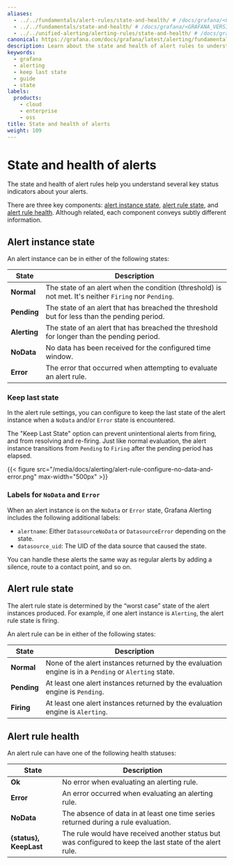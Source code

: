 ```yaml
---
aliases:
  - ../../fundamentals/alert-rules/state-and-health/ # /docs/grafana/<GRAFANA_VERSION>/alerting/fundamentals/alert-rules/state-and-health/
  - ../../fundamentals/state-and-health/ # /docs/grafana/<GRAFANA_VERSION>/alerting/fundamentals/state-and-health/
  - ../../unified-alerting/alerting-rules/state-and-health/ # /docs/grafana/<GRAFANA_VERSION>/alerting/unified-alerting/alerting-rules/state-and-health
canonical: https://grafana.com/docs/grafana/latest/alerting/fundamentals/alert-rule-evaluation/state-and-health/
description: Learn about the state and health of alert rules to understand several key status indicators about your alerts
keywords:
  - grafana
  - alerting
  - keep last state
  - guide
  - state
labels:
  products:
    - cloud
    - enterprise
    - oss
title: State and health of alerts
weight: 109
---
```


# State and health of alerts

The state and health of alert rules help you understand several key status indicators about your alerts.

There are three key components: [alert instance state](#alert-instance-state), [alert rule state](#alert-rule-state), and [alert rule health](#alert-rule-health). Although related, each component conveys subtly different information.

## Alert instance state

An alert instance can be in either of the following states:

| State        | Description                                                                                           |
| ------------ | ----------------------------------------------------------------------------------------------------- |
| **Normal**   | The state of an alert when the condition (threshold) is not met. It's neither `Firing` nor `Pending`. |
| **Pending**  | The state of an alert that has breached the threshold but for less than the pending period.           |
| **Alerting** | The state of an alert that has breached the threshold for longer than the pending period.             |
| **NoData**   | No data has been received for the configured time window.                                             |
| **Error**    | The error that occurred when attempting to evaluate an alert rule.                                    |

### Keep last state

In the alert rule settings, you can configure to keep the last state of the alert instance when a `NoData` and/or `Error` state is encountered.

The "Keep Last State" option can prevent unintentional alerts from firing, and from resolving and re-firing. Just like normal evaluation, the alert instance transitions from `Pending` to `Firing` after the pending period has elapsed.

{{< figure src="/media/docs/alerting/alert-rule-configure-no-data-and-error.png" max-width="500px" >}}

### Labels for `NoData` and `Error`

When an alert instance is on the `NoData` or `Error` state, Grafana Alerting includes the following additional labels:

- `alertname`: Either `DatasourceNoData` or `DatasourceError` depending on the state.
- `datasource_uid`: The UID of the data source that caused the state.

You can handle these alerts the same way as regular alerts by adding a silence, route to a contact point, and so on.

## Alert rule state

The alert rule state is determined by the “worst case” state of the alert instances produced. For example, if one alert instance is `Alerting`, the alert rule state is firing.

An alert rule can be in either of the following states:

| State       | Description                                                                                          |
| ----------- | ---------------------------------------------------------------------------------------------------- |
| **Normal**  | None of the alert instances returned by the evaluation engine is in a `Pending` or `Alerting` state. |
| **Pending** | At least one alert instances returned by the evaluation engine is `Pending`.                         |
| **Firing**  | At least one alert instances returned by the evaluation engine is `Alerting`.                        |

## Alert rule health

An alert rule can have one of the following health statuses:

| State                  | Description                                                                                              |
| ---------------------- | -------------------------------------------------------------------------------------------------------- |
| **Ok**                 | No error when evaluating an alerting rule.                                                               |
| **Error**              | An error occurred when evaluating an alerting rule.                                                      |
| **NoData**             | The absence of data in at least one time series returned during a rule evaluation.                       |
| **{status}, KeepLast** | The rule would have received another status but was configured to keep the last state of the alert rule. |
